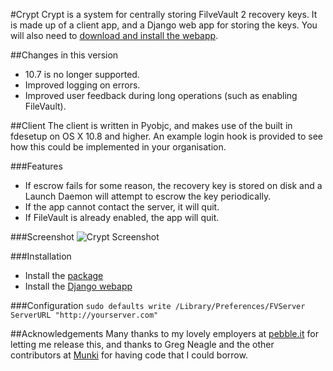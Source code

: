#Crypt
Crypt is a system for centrally storing FilveVault 2 recovery keys. It is made up of a client app, and a Django web app for storing the keys. You will also need to [download and install the webapp](https://github.com/grahamgilbert/Crypt-Server).

##Changes in this version
* 10.7 is no longer supported.
* Improved logging on errors.
* Improved user feedback during long operations (such as enabling FileVault).

##Client
The client is written in Pyobjc, and makes use of  the built in fdesetup on OS X 10.8 and higher. An example login hook is provided to see how this could be implemented in your organisation. 

###Features
- If escrow fails for some reason, the recovery key is stored on disk and a Launch Daemon will attempt to escrow the key periodically.
- If the app cannot contact the server, it will quit.
- If FileVault is already enabled, the app will quit.

###Screenshot
![Crypt Screenshot](https://raw.github.com/grahamgilbert/Crypt/master/Screenshot.png)

###Installation
- Install the [package](https://github.com/grahamgilbert/Crypt/raw/master/Build/Crypt_Client.pkg) 
- Install the [Django webapp](https://github.com/grahamgilbert/Crypt-Server)

###Configuration
``sudo defaults write /Library/Preferences/FVServer ServerURL "http://yourserver.com"``

##Acknowledgements
Many thanks to my lovely employers at [pebble.it](http://pebbleit.com) for letting me release this, and thanks to Greg Neagle and the other contributors at [Munki](http://code.google.com/p/munki/) for having code that I could borrow.